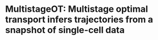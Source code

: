 # MultistageOT: Multistage optimal transport infers trajectories from a snapshot of single-cell data
